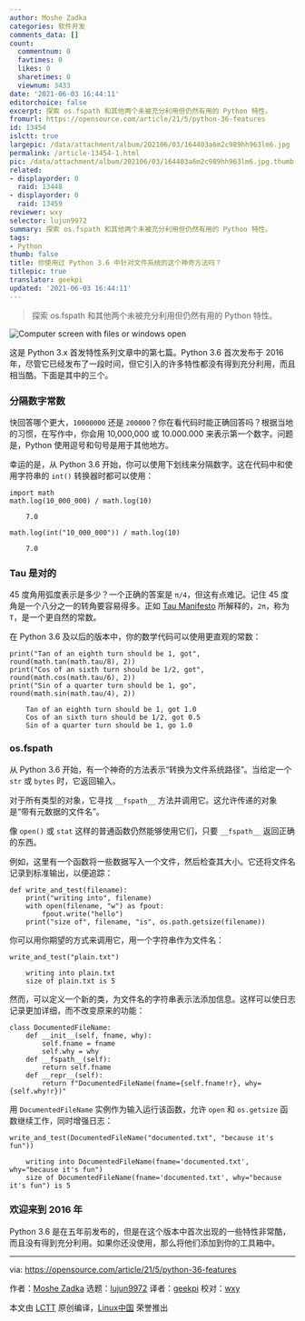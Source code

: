 ```yaml
---
author: Moshe Zadka
categories: 软件开发
comments_data: []
count:
  commentnum: 0
  favtimes: 0
  likes: 0
  sharetimes: 0
  viewnum: 3433
date: '2021-06-03 16:44:11'
editorchoice: false
excerpt: 探索 os.fspath 和其他两个未被充分利用但仍然有用的 Python 特性。
fromurl: https://opensource.com/article/21/5/python-36-features
id: 13454
islctt: true
largepic: /data/attachment/album/202106/03/164403a6m2c989hh963lm6.jpg
permalink: /article-13454-1.html
pic: /data/attachment/album/202106/03/164403a6m2c989hh963lm6.jpg.thumb.jpg
related:
- displayorder: 0
  raid: 13448
- displayorder: 0
  raid: 13459
reviewer: wxy
selector: lujun9972
summary: 探索 os.fspath 和其他两个未被充分利用但仍然有用的 Python 特性。
tags:
- Python
thumb: false
title: 你使用过 Python 3.6 中针对文件系统的这个神奇方法吗？
titlepic: true
translator: geekpi
updated: '2021-06-03 16:44:11'
---
```



> 
> 探索 os.fspath 和其他两个未被充分利用但仍然有用的 Python 特性。
> 
> 
> 


![](/data/attachment/album/202106/03/164403a6m2c989hh963lm6.jpg "Computer screen with files or windows open")


这是 Python 3.x 首发特性系列文章中的第七篇。Python 3.6 首次发布于 2016 年，尽管它已经发布了一段时间，但它引入的许多特性都没有得到充分利用，而且相当酷。下面是其中的三个。


### 分隔数字常数


快回答哪个更大，`10000000` 还是 `200000`？你在看代码时能正确回答吗？根据当地的习惯，在写作中，你会用 10,000,000 或 10.000.000 来表示第一个数字。问题是，Python 使用逗号和句号是用于其他地方。


幸运的是，从 Python 3.6 开始，你可以使用下划线来分隔数字。这在代码中和使用字符串的 `int()` 转换器时都可以使用：



```
import math
math.log(10_000_000) / math.log(10)

```


```
    7.0

```


```
math.log(int("10_000_000")) / math.log(10)

```


```
    7.0

```

### Tau 是对的


45 度角用弧度表示是多少？一个正确的答案是 `π/4`，但这有点难记。记住 45 度角是一个八分之一的转角要容易得多。正如 [Tau Manifesto](https://tauday.com/tau-manifesto) 所解释的，`2π`，称为 `Τ`，是一个更自然的常数。


在 Python 3.6 及以后的版本中，你的数学代码可以使用更直观的常数：



```
print("Tan of an eighth turn should be 1, got", round(math.tan(math.tau/8), 2))
print("Cos of an sixth turn should be 1/2, got", round(math.cos(math.tau/6), 2))
print("Sin of a quarter turn should be 1, go", round(math.sin(math.tau/4), 2))

```


```
    Tan of an eighth turn should be 1, got 1.0
    Cos of an sixth turn should be 1/2, got 0.5
    Sin of a quarter turn should be 1, go 1.0

```

### os.fspath


从 Python 3.6 开始，有一个神奇的方法表示“转换为文件系统路径”。当给定一个 `str` 或 `bytes` 时，它返回输入。


对于所有类型的对象，它寻找 `__fspath__` 方法并调用它。这允许传递的对象是“带有元数据的文件名”。


像 `open()` 或 `stat` 这样的普通函数仍然能够使用它们，只要 `__fspath__` 返回正确的东西。


例如，这里有一个函数将一些数据写入一个文件，然后检查其大小。它还将文件名记录到标准输出，以便追踪：



```
def write_and_test(filename):
    print("writing into", filename)
    with open(filename, "w") as fpout:
        fpout.write("hello")
    print("size of", filename, "is", os.path.getsize(filename))

```

你可以用你期望的方式来调用它，用一个字符串作为文件名：



```
write_and_test("plain.txt")

```


```
    writing into plain.txt
    size of plain.txt is 5

```

然而，可以定义一个新的类，为文件名的字符串表示法添加信息。这样可以使日志记录更加详细，而不改变原来的功能：



```
class DocumentedFileName:
    def __init__(self, fname, why):
        self.fname = fname
        self.why = why
    def __fspath__(self):
        return self.fname
    def __repr__(self):
        return f"DocumentedFileName(fname={self.fname!r}, why={self.why!r})"

```

用 `DocumentedFileName` 实例作为输入运行该函数，允许 `open` 和 `os.getsize` 函数继续工作，同时增强日志：



```
write_and_test(DocumentedFileName("documented.txt", "because it's fun"))

```


```
    writing into DocumentedFileName(fname='documented.txt', why="because it's fun")
    size of DocumentedFileName(fname='documented.txt', why="because it's fun") is 5

```

### 欢迎来到 2016 年


Python 3.6 是在五年前发布的，但是在这个版本中首次出现的一些特性非常酷，而且没有得到充分利用。如果你还没使用，那么将他们添加到你的工具箱中。




---


via: <https://opensource.com/article/21/5/python-36-features>


作者：[Moshe Zadka](https://opensource.com/users/moshez) 选题：[lujun9972](https://github.com/lujun9972) 译者：[geekpi](https://github.com/geekpi) 校对：[wxy](https://github.com/wxy)


本文由 [LCTT](https://github.com/LCTT/TranslateProject) 原创编译，[Linux中国](https://linux.cn/) 荣誉推出